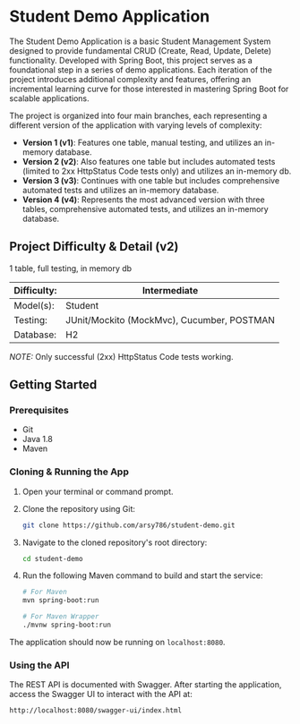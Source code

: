 # Student Demo Application

The Student Demo Application is a basic Student Management System designed to provide fundamental CRUD (Create, Read, Update, Delete) functionality. Developed with Spring Boot, this project serves as a foundational step in a series of demo applications. Each iteration of the project introduces additional complexity and features, offering an incremental learning curve for those interested in mastering Spring Boot for scalable applications.

The project is organized into four main branches, each representing a different version of the application with varying levels of complexity:

- **Version 1 (v1)**: Features one table, manual testing, and utilizes an in-memory database.
- **Version 2 (v2)**: Also features one table but includes automated tests (limited to 2xx HttpStatus Code tests only) and utilizes an in-memory db.
- **Version 3 (v3)**: Continues with one table but includes comprehensive automated tests and utilizes an in-memory database.
- **Version 4 (v4)**: Represents the most advanced version with three tables, comprehensive automated tests, and utilizes an in-memory database.

## Project Difficulty & Detail (v2)

1 table, full testing, in memory db

| Difficulty: | Intermediate                               |
| ----------- | ------------------------------------------ |
| Model(s):   | Student                                    |
| Testing:    | JUnit/Mockito (MockMvc), Cucumber, POSTMAN |
| Database:   | H2                                         |

_NOTE:_ Only successful (2xx) HttpStatus Code tests working.

## Getting Started

### Prerequisites

- Git
- Java 1.8
- Maven

### Cloning & Running the App

1.  Open your terminal or command prompt.

2.  Clone the repository using Git:

    ```bash
    git clone https://github.com/arsy786/student-demo.git
    ```

3.  Navigate to the cloned repository's root directory:

    ```bash
    cd student-demo
    ```

4.  Run the following Maven command to build and start the service:

    ```bash
    # For Maven
    mvn spring-boot:run

    # For Maven Wrapper
    ./mvnw spring-boot:run
    ```

The application should now be running on `localhost:8080`.

### Using the API

The REST API is documented with Swagger. After starting the application, access the Swagger UI to interact with the API at:

```bash
http://localhost:8080/swagger-ui/index.html
```
